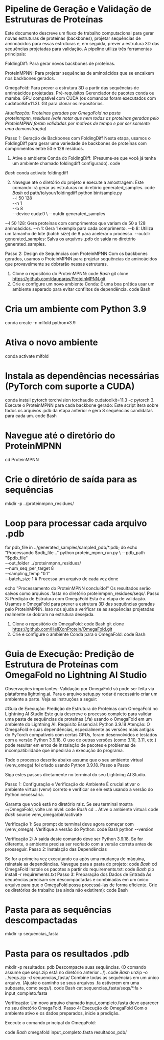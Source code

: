 # Pipeline de Geração e Validação de Estruturas de Proteínas

Este documento descreve um fluxo de trabalho computacional para gerar novas estruturas de proteínas (backbones), projetar sequências de aminoácidos para essas estruturas e, em seguida, prever a estrutura 3D das sequências projetadas para validação.
A pipeline utiliza três ferramentas principais:

FoldingDiff: Para gerar novos backbones de proteínas.

ProteinMPNN: Para projetar sequências de aminoácidos que se encaixem nos backbones gerados.

OmegaFold: Para prever a estrutura 3D a partir das sequências de aminoácidos projetadas.
Pré-requisitos
Gerenciador de pacotes conda ou mamba.
GPU compatível com CUDA (os comandos foram executados com cudatoolkit=11.3).
Git para clonar os repositórios.

*Atualização: Proteínas geradas por OmegaFold na pasta proteinmpnn_residues (vale notar que nem todas as proteínas geradas pelo ProteinMPNN foram validadas por motivos de tempo e por ser somente uma demonstração)*



Passo 1: Geração de Backbones com FoldingDiff
Nesta etapa, usamos o FoldingDiff para gerar uma variedade de backbones de proteínas com comprimentos entre 50 e 128 resíduos.
1. Ative o ambiente Conda do FoldingDiff:
(Presume-se que você já tenha um ambiente chamado foldingdiff configurado).
code

*Bash*
conda activate foldingdiff

2. Navegue até o diretório do projeto e execute a amostragem:
Este comando irá gerar as estruturas no diretório generated_samples.
code
*Bash*
cd path/to/your/foldingdiff
python bin/sample.py \
    --l 50 128 \
    --n 1 \
    --b 8 \
    --device cuda:0 \ --outdir generated_samples


--l 50 128: Gera proteínas com comprimentos que variam de 50 a 128 aminoácidos.
--n 1: Gera 1 exemplo para cada comprimento.
--b 8: Utiliza um tamanho de lote (batch size) de 8 para acelerar o processo.
--outdir generated_samples: Salva os arquivos .pdb de saída no diretório generated_samples.



Passo 2: Design de Sequências com ProteinMPNN
Com os backbones gerados, usamos o ProteinMPNN para projetar sequências de aminoácidos que provavelmente se dobrarão nessas estruturas.
1. Clone o repositório do ProteinMPNN:
code
*Bash*
git clone https://github.com/dauparas/ProteinMPNN.git
2. Crie e configure um novo ambiente Conda:
É uma boa prática usar um ambiente separado para evitar conflitos de dependência.
code
Bash
# Cria um ambiente com Python 3.9
conda create -n mlfold python=3.9

# Ativa o novo ambiente
conda activate mlfold

# Instala as dependências necessárias (PyTorch com suporte a CUDA)
conda install pytorch torchvision torchaudio cudatoolkit=11.3 -c pytorch
3. Execute o ProteinMPNN para cada backbone gerado:
Este script itera sobre todos os arquivos .pdb da etapa anterior e gera 8 sequências candidatas para cada um.
code
Bash
# Navegue até o diretório do ProteinMPNN
cd ProteinMPNN

# Crie o diretório de saída para as sequências
mkdir -p ../proteinmpnn_residues/

# Loop para processar cada arquivo .pdb
for pdb_file in ../generated_samples/sampled_pdb/*.pdb; do
    echo "Processando $pdb_file..."
    python protein_mpnn_run.py \
            --pdb_path "$pdb_file" \
            --out_folder ../proteinmpnn_residues/ \
            --num_seq_per_target 8 \
            --sampling_temp "0.1" \
            --batch_size 1 # Processa um arquivo de cada vez
done

echo "Processamento do ProteinMPNN concluído!"
Os resultados serão salvos como arquivos .fasta no diretório proteinmpnn_residues/seqs/.
Passo 3: Predição de Estrutura com OmegaFold
Esta é a etapa de validação. Usamos o OmegaFold para prever a estrutura 3D das sequências geradas pelo ProteinMPNN. Isso nos ajuda a verificar se as sequências projetadas realmente se dobram na estrutura desejada.
1. Clone o repositório do OmegaFold:
code
Bash
git clone https://github.com/HeliXonProtein/OmegaFold.git
2. Crie e configure o ambiente Conda para o OmegaFold:
code
Bash
# Guia de Execução: Predição de Estrutura de Proteínas com OmegaFold no Lightning AI Studio



Observações importantes: Validação por OmegaFold só pode ser feita via plataforma lightning.ai. Para o arquivo setup.py rodar é necessário criar um ambiente a parte.
Veja as instruções a seguir: 

#Guia de Execução: Predição de Estrutura de Proteínas com OmegaFold no Lightning AI Studio
Este guia descreve o processo completo para validar uma pasta de sequências de proteínas (.fa) usando o OmegaFold em um ambiente do Lightning AI.
Requisito Essencial: Python 3.9.18
 Atenção: O OmegaFold e suas dependências, especialmente as versões mais antigas do PyTorch compatíveis com certas GPUs, foram desenvolvidos e testados com a versão Python 3.9.18. O uso de outras versões (como 3.10, 3.11, etc.) pode resultar em erros de instalação de pacotes e problemas de incompatibilidade que impedirão a execução do programa.

Todo o processo descrito abaixo assume que o seu ambiente virtual (venv_omega) foi criado usando Python 3.9.18.
Passo a Passo

Siga estes passos diretamente no terminal do seu Lightning AI Studio.

Passo 1: Configuração e Verificação do Ambiente
É crucial ativar o ambiente virtual (venv) correto e verificar se ele está usando a versão do Python necessária.

Garanta que você está no diretório raiz. Se seu terminal mostra ~/OmegaFold, volte um nível:
code
*Bash*
cd ..
Ative o ambiente virtual:
code
*Bash*
source venv_omega/bin/activate

Verificação 1: Seu prompt do terminal deve agora começar com (venv_omega).
Verifique a versão do Python:
code
Bash
python --version

 Verificação 2: A saída deste comando deve ser Python 3.9.18. Se for diferente, o ambiente precisa ser recriado com a versão correta antes de prosseguir.
Passo 2: Instalação das Dependências

Se for a primeira vez executando ou após uma mudança de máquina, reinstale as dependências.
Navegue para a pasta do projeto:
code
*Bash*
cd OmegaFold
Instale os pacotes a partir do requirements.txt:
code
*Bash*
pip install -r requirements.txt
Passo 3: Preparação dos Dados de Entrada
As sequências precisam ser descompactadas e combinadas em um único arquivo para que o OmegaFold possa processá-las de forma eficiente.
Crie os diretórios de trabalho (se ainda não existirem):
code
Bash
# Pasta para as sequências descompactadas
mkdir -p sequencias_fasta

# Pasta para os resultados .pdb
mkdir -p resultados_pdb
Descompacte suas sequências. (O comando assume que seqs.zip está no diretório anterior ../).
code
*Bash*
unzip -o ../seqs.zip -d sequencias_fasta/
Combine todas as sequências em um único arquivo. (Ajuste o caminho se seus arquivos .fa estiverem em uma subpasta, como seqs/).
code
Bash
cat sequencias_fasta/seqs/*.fa > input_completo.fasta

 Verificação: Um novo arquivo chamado input_completo.fasta deve aparecer no seu diretório OmegaFold.
Passo 4: Execução do OmegaFold
Com o ambiente ativo e os dados preparados, inicie a predição.

Execute o comando principal do OmegaFold:

code
*Bash*
omegafold input_completo.fasta resultados_pdb/
